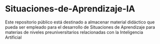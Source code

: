 # Situaciones-de-Aprendizaje-IA
Este repositorio público está destinado a almacenar material didáctico que pueda ser empleado para el desarrollo de Situaciones de Aprendizaje para materias de niveles preuniversitarios relacionadas con la Inteligencia Artificial
